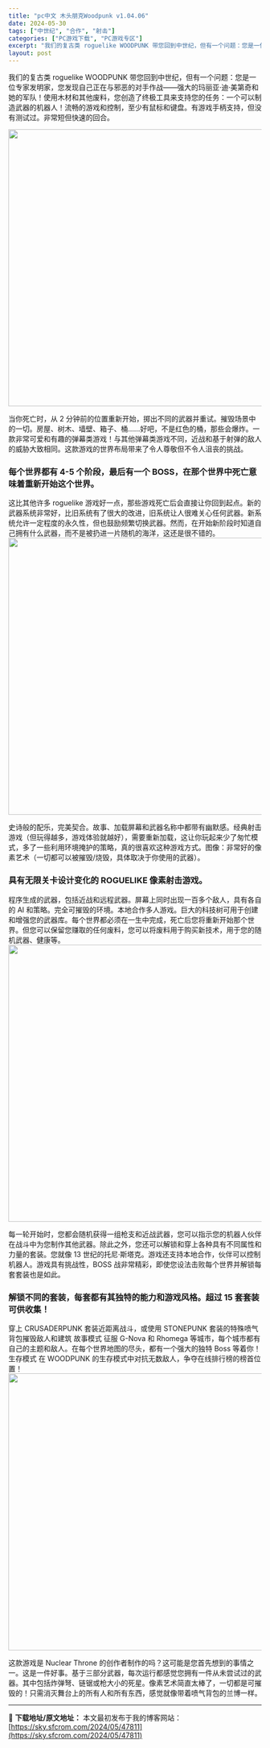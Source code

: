 ```yaml
---
title: "pc中文 木头朋克Woodpunk v1.04.06"
date: 2024-05-30
tags: ["中世纪", "合作", "射击"]
categories: ["PC游戏下载", "PC游戏专区"]
excerpt: "我们的复古类 roguelike WOODPUNK 带您回到中世纪，但有一个问题：您是一位专家发明家，您发现自己正在与邪恶的对手作战——强大的玛丽亚·迪·美第奇和她的军队！使用木材和其他废料，您创造了终极工具来支持您的任务：一个可以制造武器的机器人！流畅的游戏和控制，至少有鼠标和键盘。有游戏手柄支持&hellip;"
layout: post
---
```


我们的复古类 roguelike WOODPUNK 带您回到中世纪，但有一个问题：您是一位专家发明家，您发现自己正在与邪恶的对手作战——强大的玛丽亚·迪·美第奇和她的军队！使用木材和其他废料，您创造了终极工具来支持您的任务：一个可以制造武器的机器人！流畅的游戏和控制，至少有鼠标和键盘。有游戏手柄支持，但没有测试过。非常短但快速的回合。

<img class="aligncenter size-full wp-image-47814" src="https://sky.sfcrom.com/wp-content/uploads/2024/05/2024053009412497.jpg" alt="" width="1000" height="550" />

<span>当你死亡时，从 2 分钟前的位置重新开始，掷出不同的武器并重试。摧毁场景中的一切。房屋、树木、墙壁、箱子、桶……好吧，不是红色的桶，那些会爆炸。一款非常可爱和有趣的弹幕类游戏！与其他弹幕类游戏不同，近战和基于射弹的敌人的威胁大致相同。这款游戏的世界布局带来了令人尊敬但不令人沮丧的挑战。</span>
<h3><span>每个世界都有 4-5 个阶段，最后有一个 BOSS，在那个世界中死亡意味着重新开始这个世界。</span></h3>
<span>这比其他许多 roguelike 游戏好一点，那些游戏死亡后会直接让你回到起点。新的武器系统非常好，比旧系统有了很大的改进，旧系统让人很难关心任何武器。新系统允许一定程度的永久性，但也鼓励频繁切换武器。然而，在开始新阶段时知道自己拥有什么武器，而不是被扔进一片随机的海洋，这还是很不错的。</span>

<img class="aligncenter size-full wp-image-47815" src="https://sky.sfcrom.com/wp-content/uploads/2024/05/202405300941241.jpg" alt="" width="1000" height="550" />

<span>史诗般的配乐，完美契合。故事、加载屏幕和武器名称中都带有幽默感。经典射击游戏（但玩得越多，游戏体验就越好），需要重新加载，这让你玩起来少了匆忙模式，多了一些利用环境掩护的策略，真的很喜欢这种游戏方式。图像：非常好的像素艺术（一切都可以被摧毁/烧毁，具体取决于你使用的武器）。</span>
<h3><span>具有无限关卡设计变化的 ROGUELIKE 像素射击游戏。</span></h3>
<span>程序生成的武器，包括近战和远程武器。屏幕上同时出现一百多个敌人，具有各自的 AI 和策略。完全可摧毁的环境。本地合作多人游戏。巨大的科技树可用于创建和增强您的武器库。每个世界都必须在一生中完成，死亡后您将重新开始那个世界。但您可以保留您赚取的任何废料，您可以将废料用于购买新技术，用于您的随机武器、健康等。</span>

<img class="aligncenter size-full wp-image-47813" src="https://sky.sfcrom.com/wp-content/uploads/2024/05/2024053009412373.jpg" alt="" width="1000" height="550" />

<span>每一轮开始时，您都会随机获得一组枪支和近战武器，您可以指示您的机器人伙伴在战斗中为您制作其他武器。除此之外，您还可以解锁和穿上各种具有不同属性和力量的套装。您就像 13 世纪的托尼·斯塔克。游戏还支持本地合作，伙伴可以控制机器人。游戏具有挑战性，BOSS 战非常精彩，即使您设法击败每个世界并解锁每套套装也是如此。</span>
<h3><span>解锁不同的套装，每套都有其独特的能力和游戏风格。超过 15 套套装可供收集！</span></h3>
<span>穿上 CRUSADERPUNK 套装近距离战斗，或使用 STONEPUNK 套装的特殊喷气背包摧毁敌人和建筑 故事模式 征服 G-Nova 和 Rhomega 等城市，每个城市都有自己的主题和敌人。在每个世界地图的尽头，都有一个强大的独特 Boss 等着你！ 生存模式 在 WOODPUNK 的生存模式中对抗无数敌人，争夺在线排行榜的榜首位置！</span>

<img class="aligncenter size-full wp-image-47812" src="https://sky.sfcrom.com/wp-content/uploads/2024/05/2024053009412173.jpg" alt="" width="1000" height="550" />

这款游戏是 Nuclear Throne 的创作者制作的吗？这可能是您首先想到的事情之一。这是一件好事。基于三部分武器，每次运行都感觉您拥有一件从未尝试过的武器。其中包括炸弹弩、链锯或枪大小的死星。像素艺术简直太棒了，一切都是可摧毁的！只需消灭舞台上的所有人和所有东西，感觉就像带着喷气背包的兰博一样。

---
📖 **下载地址/原文地址：** 本文最初发布于我的博客网站：[https://sky.sfcrom.com/2024/05/47811](https://sky.sfcrom.com/2024/05/47811)
